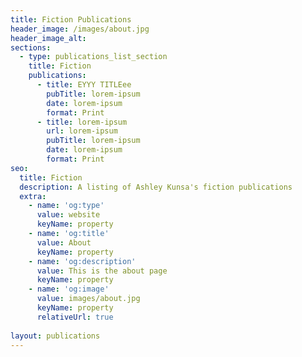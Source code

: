 ```yaml
---
title: Fiction Publications
header_image: /images/about.jpg
header_image_alt: 
sections: 
  - type: publications_list_section
    title: Fiction
    publications:
      - title: EYYY TITLEee
        pubTitle: lorem-ipsum
        date: lorem-ipsum
        format: Print
      - title: lorem-ipsum
        url: lorem-ipsum
        pubTitle: lorem-ipsum
        date: lorem-ipsum
        format: Print
seo:
  title: Fiction
  description: A listing of Ashley Kunsa's fiction publications
  extra:
    - name: 'og:type'
      value: website
      keyName: property
    - name: 'og:title'
      value: About
      keyName: property
    - name: 'og:description'
      value: This is the about page
      keyName: property
    - name: 'og:image'
      value: images/about.jpg
      keyName: property
      relativeUrl: true
 
layout: publications
---
```

<!-- 
![A woman using a laptop](/images/about.jpg)

Blah blah blah about fiction. Proident eiusmod culpa exercitation excepteur labore ex veniam nulla. 

## Publications

You can browse my fiction publications below or download my entire [CV](#).
 
* "[Drowning](https://forgelitmag.com/2018/04/09/drowning/)." _Forge Literary Magazine_ (April 9, 2018). Web.
* "Crossroads." *Sonder Review* 10 (Winter 2018): 10-11. Print.
* "Only Breath." *Sonder Review* 10 (Winter 2018): 12. Print.  -->


